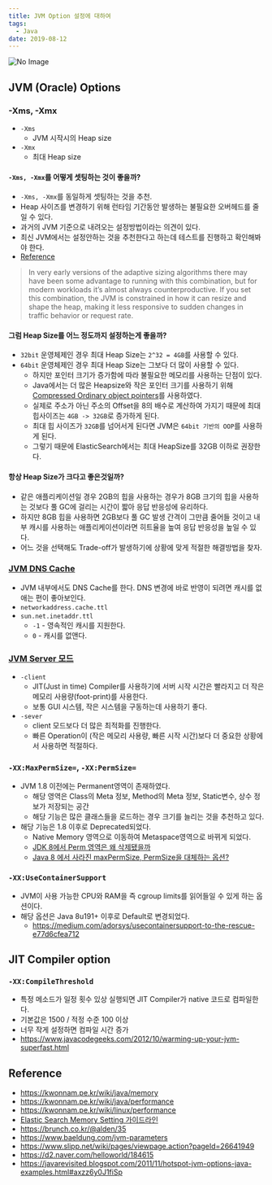 ```yaml
---
title: JVM Option 설정에 대하여
tags:
  - Java
date: 2019-08-12
---
```


![No Image](/assets/logo/Java.jpg)

## JVM (Oracle) Options

### -Xms, -Xmx
- `-Xms`
    - JVM 시작시의 Heap size
- `-Xmx`
    - 최대 Heap size

#### `-Xms, -Xmx`를 어떻게 셋팅하는 것이 좋을까?
- `-Xms, -Xmx`를 동일하게 셋팅하는 것을 추천.
- Heap 사이즈를 변경하기 위해 런타임 기간동안 발생하는 불필요한 오버헤드를 줄일 수 있다.
- 과거의 JVM 기준으로 내려오는 설정방법이라는 의견이 있다.
- 최신 JVM에서는 설정안하는 것을 추천한다고 하는데 테스트를 진행하고 확인해봐야 한다.
- [Reference](https://blog.newrelic.com/technology/state-of-java/)
> In very early versions of the adaptive sizing algorithms there may have been some advantage to running with this combination, but for modern workloads it’s almost always counterproductive. If you set this combination, the JVM is constrained in how it can resize and shape the heap, making it less responsive to sudden changes in traffic behavior or request rate.

#### 그럼 Heap Size를 어느 정도까지 설정하는게 좋을까?
- `32bit` 운영체제인 경우 최대 Heap Size는 `2^32 = 4GB`를 사용할 수 있다.
- `64bit` 운영체제인 경우 최대 Heap Size는 그보다 더 많이 사용할 수 있다.
  - 하지만 포인터 크기가 증가함에 따라 불필요한 메모리를 사용하는 단점이 있다.
  - Java에서는 더 많은 Heapsize와 작은 포인터 크기를 사용하기 위해 [Compressed Ordinary object pointers](https://brunch.co.kr/@alden/35)를 사용하였다.
  - 실제로 주소가 아닌 주소의 Offset을 8의 배수로 계산하여 가지기 때문에 최대 힙사이즈는 `4GB -> 32GB`로 증가하게 된다.
  - 최대 힙 사이즈가 `32GB`를 넘어서게 된다면 JVM은 `64bit 기반의 OOP`를 사용하게 된다.
  - 그렇기 때문에 ElasticSearch에서는 최대 HeapSize를 32GB 이하로 권장한다.

#### 항상 Heap Size가 크다고 좋은것일까?
- 같은 애플리케이션일 경우 2GB의 힙을 사용하는 경우가 8GB 크기의 힙을 사용하는 것보다 풀 GC에 걸리는 시간이 짧아 응답 반응성에 유리하다.
- 하지만 8GB 힙을 사용하면 2GB보다 풀 GC 발생 간격이 그만큼 줄어들 것이고 내부 캐시를 사용하는 애플리케이션이라면 히트율을 높여 응답 반응성을 높일 수 있다.
- 어느 것을 선택해도 Trade-off가 발생하기에 상황에 맞게 적절한 해결방법을 찾자.

### [JVM DNS Cache](https://docs.oracle.com/javase/8/docs/technotes/guides/net/properties.html#nct)
- JVM 내부에서도 DNS Cache를 한다. DNS 변경에 바로 반영이 되려면 캐시를 없애는 편이 좋아보인다.
- `networkaddress.cache.ttl`
- `sun.net.inetaddr.ttl`
  - `-1` - 영속적인 캐시를 지원한다.
  - `0` - 캐시를 없앤다.

### [JVM Server 모드](https://javapapers.com/core-java/jvm-server-vs-client-mode/)
- `-client`
  - JIT(Just in time) Compiler를 사용하기에 서버 시작 시간은 빨라지고 더 작은 메모리 사용량(foot-print)를 사용한다.
  - 보통 GUI 시스템, 작은 시스템을 구동하는데 사용하기 좋다.
- `-sever`
  - client 모드보다 더 많은 최적화를 진행한다.
  - 빠른 Operation이 (작은 메모리 사용량, 빠른 시작 시간)보다 더 중요한 상황에서 사용하면 적절하다.

### `-XX:MaxPermSize=`, `-XX:PermSize=`
- JVM 1.8 이전에는 Permanent영역이 존재하였다.
  - 해당 영역은 Class의 Meta 정보, Method의 Meta 정보, Static변수, 상수 정보가 저장되는 공간
  - 해당 기능은 많은 클래스들을 로드하는 경우 크기를 늘리는 것을 추천하고 있다.
- 해당 기능은 1.8 이후로 Deprecated되었다.
  - Native Memory 영역으로 이동하여 Metaspace영역으로 바뀌게 되었다.
  - [JDK 8에서 Perm 영역은 왜 삭제됐을까](https://johngrib.github.io/wiki/java8-why-permgen-removed/)
  - [Java 8 에서 사라진 maxPermSize, PermSize을 대체하는 옵션?](https://blog.voidmainvoid.net/184)


### `-XX:UseContainerSupport`
- JVM이 사용 가능한 CPU와 RAM을 즉 cgroup limits를 읽어들일 수 있게 하는 옵션이다.
- 해당 옵션은 Java 8u191+ 이후로 Default로 변경되었다.
  - <https://medium.com/adorsys/usecontainersupport-to-the-rescue-e77d6cfea712>


## JIT Compiler option
### `-XX:CompileThreshold`
- 특정 메소드가 일정 횟수 있상 실행되면 JIT Compiler가 native 코드로 컴파일한다.
- 기본값은 1500 / 적정 수준 100 이상
- 너무 작게 설정하면 컴파일 시간 증가
- <https://www.javacodegeeks.com/2012/10/warming-up-your-jvm-superfast.html>


## Reference
- <https://kwonnam.pe.kr/wiki/java/memory>
- <https://kwonnam.pe.kr/wiki/java/performance>
- <https://kwonnam.pe.kr/wiki/linux/performance>
- [Elastic Search Memory Setting 가이드라인](https://www.elastic.co/guide/en/elasticsearch/guide/current/heap-sizing.html)
- <https://brunch.co.kr/@alden/35>
- <https://www.baeldung.com/jvm-parameters>
- <https://www.slipp.net/wiki/pages/viewpage.action?pageId=26641949>
- <https://d2.naver.com/helloworld/184615>
- <https://javarevisited.blogspot.com/2011/11/hotspot-jvm-options-java-examples.html#axzz6y0J1fiSp>